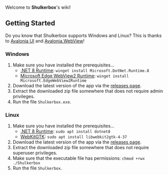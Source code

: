Welcome to **Shulkerbox**'s wiki!

## Getting Started

Do you know that Shulkerbox supports Windows and Linux? This is thanks to [Avalonia UI](https://avaloniaui.net) and [Avalonia.WebView](https://github.com/MicroSugarDeveloperOrg/Avalonia.WebView)!

### Windows

1. Make sure you have installed the prerequisites...
    - [.NET 8 Runtime](https://dotnet.microsoft.com): `winget install Microsoft.DotNet.Runtime.8`
    - [Microsoft Edge WebView2 Runtime](https://developer.microsoft.com/microsoft-edge/webview2): `winget install Microsoft.EdgeWebView2Runtime`
2. Download the latest version of the app via the [releases page](https://github.com/dentolos19/Shulkerbox/releases/latest).
3. Extract the downloaded zip file somewhere that does not require admin privileges.
4. Run the file `Shulkerbox.exe`.

### Linux

1. Make sure you have installed the prerequisites...
    - [.NET 8 Runtime](https://dotnet.microsoft.com): `sudo apt install dotnet8`
    - [WebKitGTK](https://packages.ubuntu.com/focal/libwebkit2gtk-4.0-37): `sudo apt install libwebkit2gtk-4-37`
2. Download the latest version of the app via the [releases page](https://github.com/dentolos19/Shulkerbox/releases/latest).
3. Extract the downloaded zip file somewhere that does not require superuser privileges.
4. Make sure that the executable file has permissions: `chmod +rwx ./Shulkerbox`
5. Run the file `Shulkerbox`.
